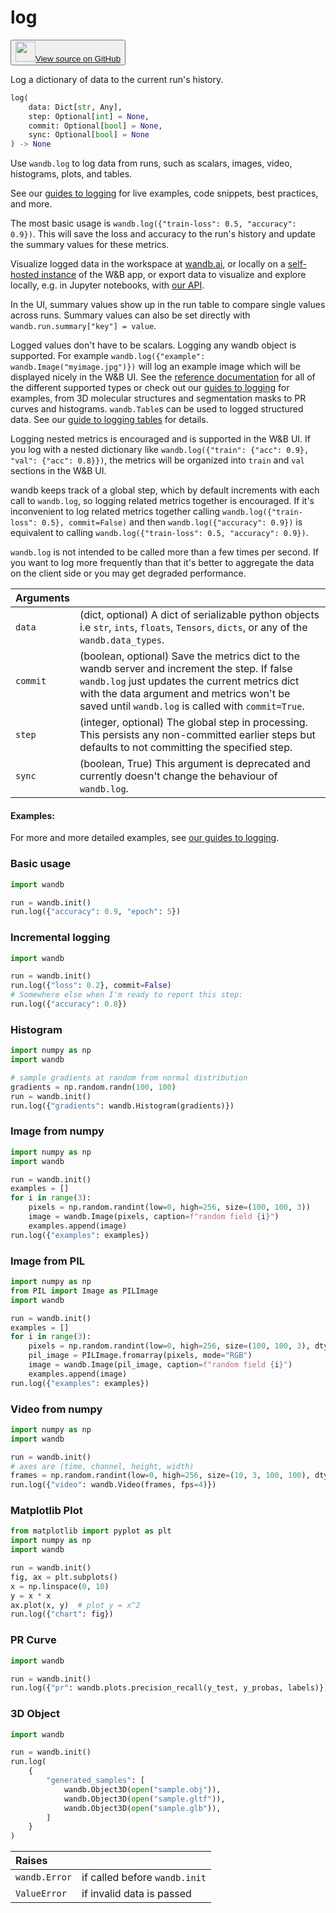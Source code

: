 # log

<p><button style={{display: 'flex', alignItems: 'center', backgroundColor: 'white', border: '1px solid #ddd', padding: '10px', borderRadius: '6px', cursor: 'pointer', boxShadow: '0 2px 3px rgba(0,0,0,0.1)', transition: 'all 0.3s'}}><a href='https://www.github.com/wandb/wandb/tree/v0.16.4/wandb/sdk/wandb_run.py#L1620-L1828' style={{fontSize: '1.2em', display: 'flex', alignItems: 'center'}}><img src='https://github.githubassets.com/images/modules/logos_page/GitHub-Mark.png' height='32px' width='32px' style={{marginRight: '10px'}}/>View source on GitHub</a></button></p>


Log a dictionary of data to the current run's history.

```python
log(
    data: Dict[str, Any],
    step: Optional[int] = None,
    commit: Optional[bool] = None,
    sync: Optional[bool] = None
) -> None
```

Use `wandb.log` to log data from runs, such as scalars, images, video,
histograms, plots, and tables.

See our [guides to logging](https://docs.wandb.ai/guides/track/log) for
live examples, code snippets, best practices, and more.

The most basic usage is `wandb.log({"train-loss": 0.5, "accuracy": 0.9})`.
This will save the loss and accuracy to the run's history and update
the summary values for these metrics.

Visualize logged data in the workspace at [wandb.ai](https://wandb.ai),
or locally on a [self-hosted instance](https://docs.wandb.ai/guides/hosting)
of the W&B app, or export data to visualize and explore locally, e.g. in
Jupyter notebooks, with [our API](https://docs.wandb.ai/guides/track/public-api-guide).

In the UI, summary values show up in the run table to compare single values across runs.
Summary values can also be set directly with `wandb.run.summary["key"] = value`.

Logged values don't have to be scalars. Logging any wandb object is supported.
For example `wandb.log({"example": wandb.Image("myimage.jpg")})` will log an
example image which will be displayed nicely in the W&B UI.
See the [reference documentation](https://docs.wandb.com/ref/python/data-types)
for all of the different supported types or check out our
[guides to logging](https://docs.wandb.ai/guides/track/log) for examples,
from 3D molecular structures and segmentation masks to PR curves and histograms.
`wandb.Table`s can be used to logged structured data. See our
[guide to logging tables](https://docs.wandb.ai/guides/data-vis/log-tables)
for details.

Logging nested metrics is encouraged and is supported in the W&B UI.
If you log with a nested dictionary like `wandb.log({"train": {"acc": 0.9}, "val": {"acc": 0.8}})`, the metrics will be organized into
`train` and `val` sections in the W&B UI.

wandb keeps track of a global step, which by default increments with each
call to `wandb.log`, so logging related metrics together is encouraged.
If it's inconvenient to log related metrics together
calling `wandb.log({"train-loss": 0.5}, commit=False)` and then
`wandb.log({"accuracy": 0.9})` is equivalent to calling
`wandb.log({"train-loss": 0.5, "accuracy": 0.9})`.

`wandb.log` is not intended to be called more than a few times per second.
If you want to log more frequently than that it's better to aggregate
the data on the client side or you may get degraded performance.

| Arguments |  |
| :--- | :--- |
|  `data` |  (dict, optional) A dict of serializable python objects i.e `str`, `ints`, `floats`, `Tensors`, `dicts`, or any of the `wandb.data_types`. |
|  `commit` |  (boolean, optional) Save the metrics dict to the wandb server and increment the step. If false `wandb.log` just updates the current metrics dict with the data argument and metrics won't be saved until `wandb.log` is called with `commit=True`. |
|  `step` |  (integer, optional) The global step in processing. This persists any non-committed earlier steps but defaults to not committing the specified step. |
|  `sync` |  (boolean, True) This argument is deprecated and currently doesn't change the behaviour of `wandb.log`. |

#### Examples:

For more and more detailed examples, see
[our guides to logging](https://docs.wandb.com/guides/track/log).

### Basic usage

<!--yeadoc-test:init-and-log-basic-->


```python
import wandb

run = wandb.init()
run.log({"accuracy": 0.9, "epoch": 5})
```

### Incremental logging

<!--yeadoc-test:init-and-log-incremental-->


```python
import wandb

run = wandb.init()
run.log({"loss": 0.2}, commit=False)
# Somewhere else when I'm ready to report this step:
run.log({"accuracy": 0.8})
```

### Histogram

<!--yeadoc-test:init-and-log-histogram-->


```python
import numpy as np
import wandb

# sample gradients at random from normal distribution
gradients = np.random.randn(100, 100)
run = wandb.init()
run.log({"gradients": wandb.Histogram(gradients)})
```

### Image from numpy

<!--yeadoc-test:init-and-log-image-numpy-->


```python
import numpy as np
import wandb

run = wandb.init()
examples = []
for i in range(3):
    pixels = np.random.randint(low=0, high=256, size=(100, 100, 3))
    image = wandb.Image(pixels, caption=f"random field {i}")
    examples.append(image)
run.log({"examples": examples})
```

### Image from PIL

<!--yeadoc-test:init-and-log-image-pillow-->


```python
import numpy as np
from PIL import Image as PILImage
import wandb

run = wandb.init()
examples = []
for i in range(3):
    pixels = np.random.randint(low=0, high=256, size=(100, 100, 3), dtype=np.uint8)
    pil_image = PILImage.fromarray(pixels, mode="RGB")
    image = wandb.Image(pil_image, caption=f"random field {i}")
    examples.append(image)
run.log({"examples": examples})
```

### Video from numpy

<!--yeadoc-test:init-and-log-video-numpy-->


```python
import numpy as np
import wandb

run = wandb.init()
# axes are (time, channel, height, width)
frames = np.random.randint(low=0, high=256, size=(10, 3, 100, 100), dtype=np.uint8)
run.log({"video": wandb.Video(frames, fps=4)})
```

### Matplotlib Plot

<!--yeadoc-test:init-and-log-matplotlib-->


```python
from matplotlib import pyplot as plt
import numpy as np
import wandb

run = wandb.init()
fig, ax = plt.subplots()
x = np.linspace(0, 10)
y = x * x
ax.plot(x, y)  # plot y = x^2
run.log({"chart": fig})
```

### PR Curve

```python
import wandb

run = wandb.init()
run.log({"pr": wandb.plots.precision_recall(y_test, y_probas, labels)})
```

### 3D Object

```python
import wandb

run = wandb.init()
run.log(
    {
        "generated_samples": [
            wandb.Object3D(open("sample.obj")),
            wandb.Object3D(open("sample.gltf")),
            wandb.Object3D(open("sample.glb")),
        ]
    }
)
```

| Raises |  |
| :--- | :--- |
|  `wandb.Error` |  if called before `wandb.init` |
|  `ValueError` |  if invalid data is passed |
